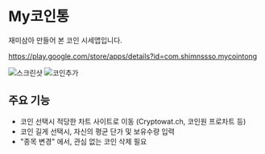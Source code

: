 # My코인통

재미삼아 만들어 본 코인 시세앱입니다.

<https://play.google.com/store/apps/details?id=com.shimnssso.mycointong>

![스크린샷](/images/mycointong.jpg)
![코인추가](/images/my_holding.jpg)

## 주요 기능
- 코인 선택시 적당한 차트 사이트로 이동 (Cryptowat.ch, 코인원 프로차트 등)
- 코인 길게 선택시, 자신의 평균 단가 및 보유수량 입력
- "종목 변경" 에서, 관심 없는 코인 삭제 필요
